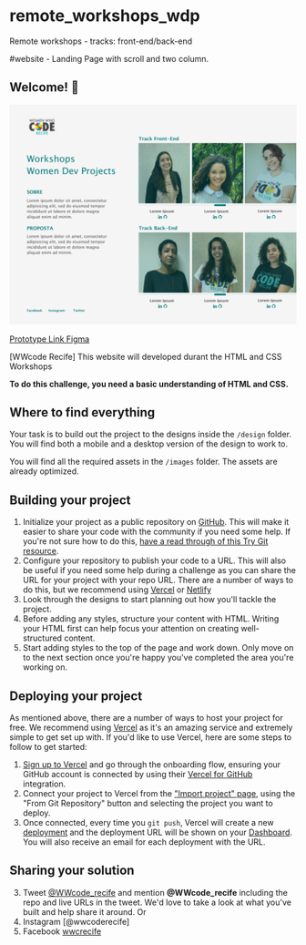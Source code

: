 # remote_workshops_wdp
Remote workshops - tracks: front-end/back-end

#website - Landing Page with scroll and two column.

## Welcome! 👋

![Design preview](./design/prototipo.png)

[Prototype Link Figma](https://www.figma.com/file/rhtNHUcJNDXD5V23XXi3M9/Site-Workshop-WDP)


[WWcode Recife] This website will developed durant the HTML and CSS Workshops

**To do this challenge, you need a basic understanding of HTML and CSS.**

## Where to find everything

Your task is to build out the project to the designs inside the `/design` folder. You will find both a mobile and a desktop version of the design to work to. 

You will find all the required assets in the `/images` folder. The assets are already optimized.

## Building your project

1. Initialize your project as a public repository on [GitHub](https://github.com/). This will make it easier to share your code with the community if you need some help. If you're not sure how to do this, [have a read through of this Try Git resource](https://try.github.io/).
2. Configure your repository to publish your code to a URL. This will also be useful if you need some help during a challenge as you can share the URL for your project with your repo URL. There are a number of ways to do this, but we recommend using [Vercel](https://bit.ly/) or [Netlify](https://www.netlify.com/)
3. Look through the designs to start planning out how you'll tackle the project.
4. Before adding any styles, structure your content with HTML. Writing your HTML first can help focus your attention on creating well-structured content.
6. Start adding styles to the top of the page and work down. Only move on to the next section once you're happy you've completed the area you're working on.

## Deploying your project

As mentioned above, there are a number of ways to host your project for free. We recommend using [Vercel](https://bit.ly/fem-vercel) as it's an amazing service and extremely simple to get set up with. If you'd like to use Vercel, here are some steps to follow to get started:

1. [Sign up to Vercel](https://bit.ly/fem-vercel-signup) and go through the onboarding flow, ensuring your GitHub account is connected by using their [Vercel for GitHub](https://vercel.com/docs/v2/git-integrations/vercel-for-github) integration.
2. Connect your project to Vercel from the ["Import project" page](https://vercel.com/import), using the "From Git Repository" button and selecting the project you want to deploy.
3. Once connected, every time you `git push`, Vercel will create a new [deployment](https://vercel.com/docs/v2/platform/deployments) and the deployment URL will be shown on your [Dashboard](https://vercel.com/dashboard). You will also receive an email for each deployment with the URL.


## Sharing your solution

3. Tweet [@WWcode_recife](https://twitter.com/WWCode_Recife) and mention **@WWcode_recife** including the repo and live URLs in the tweet. We'd love to take a look at what you've built and help share it around. Or
4. Instagram [@wwcoderecife]
5. Facebook [wwcrecife](https://www.facebook.com/groups/wwcrecife/)
